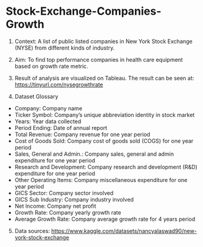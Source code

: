 # Stock-Exchange-Companies-Growth

1. Context: A list of public listed companies in New York Stock Exchange (NYSE) from different kinds of industry. 

2. Aim: To find top performance companies in health care equipment based on growth rate metric.

3. Result of analysis are visualized on Tableau. The result can be seen at: https://tinyurl.com/nysegrowthrate 

4. Dataset Glossary

- Company: Company name
- Ticker Symbol: Company’s unique abbreviation identity in stock market
- Years: Year data collected
- Period Ending: Date of annual report
- Total Revenue: Company revenue for one year period
- Cost of Goods Sold: Company cost of goods sold (COGS) for one year period
- Sales, General and Admin.: Company sales, general and admin expenditure for one year period
- Research and Development: Company research and development (R&D) expenditure for one year period
- Other Operating Items: Company miscellaneous expenditure for one year period
- GICS Sector: Company sector involved
- GICS Sub Industry: Company industry involved
- Net Income: Company net profit
- Growth Rate: Company yearly growth rate
- Average Growth Rate: Company average growth rate for 4 years period

5. Data sources: https://www.kaggle.com/datasets/nancyalaswad90/new-york-stock-exchange

